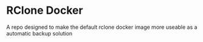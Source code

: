 # RClone Docker

A repo designed to make the default rclone docker image more useable as a automatic backup solution

